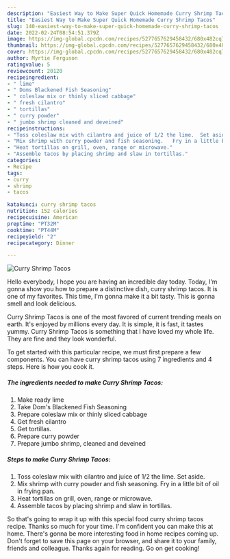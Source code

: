 ```yaml
---
description: "Easiest Way to Make Super Quick Homemade Curry Shrimp Tacos"
title: "Easiest Way to Make Super Quick Homemade Curry Shrimp Tacos"
slug: 140-easiest-way-to-make-super-quick-homemade-curry-shrimp-tacos
date: 2022-02-24T08:54:51.379Z
image: https://img-global.cpcdn.com/recipes/5277657629458432/680x482cq70/curry-shrimp-tacos-recipe-main-photo.jpg
thumbnail: https://img-global.cpcdn.com/recipes/5277657629458432/680x482cq70/curry-shrimp-tacos-recipe-main-photo.jpg
cover: https://img-global.cpcdn.com/recipes/5277657629458432/680x482cq70/curry-shrimp-tacos-recipe-main-photo.jpg
author: Myrtie Ferguson
ratingvalue: 5
reviewcount: 20120
recipeingredient:
- " lime"
- " Doms Blackened Fish Seasoning"
- " coleslaw mix or thinly sliced cabbage"
- " fresh cilantro"
- " tortillas"
- " curry powder"
- " jumbo shrimp cleaned and deveined"
recipeinstructions:
- "Toss coleslaw mix with cilantro and juice of 1/2 the lime.  Set aside."
- "Mix shrimp with curry powder and fish seasoning.   Fry in a little bit of oil in frying pan."
- "Heat tortillas on grill, oven, range or microwave."
- "Assemble tacos by placing shrimp and slaw in tortillas."
categories:
- Recipe
tags:
- curry
- shrimp
- tacos

katakunci: curry shrimp tacos 
nutrition: 152 calories
recipecuisine: American
preptime: "PT32M"
cooktime: "PT44M"
recipeyield: "2"
recipecategory: Dinner

---
```



![Curry Shrimp Tacos](https://img-global.cpcdn.com/recipes/5277657629458432/680x482cq70/curry-shrimp-tacos-recipe-main-photo.jpg)

Hello everybody, I hope you are having an incredible day today. Today, I'm gonna show you how to prepare a distinctive dish, curry shrimp tacos. It is one of my favorites. This time, I'm gonna make it a bit tasty. This is gonna smell and look delicious.

Curry Shrimp Tacos is one of the most favored of current trending meals on earth. It's enjoyed by millions every day. It is simple, it is fast, it tastes yummy. Curry Shrimp Tacos is something that I have loved my whole life. They are fine and they look wonderful.




To get started with this particular recipe, we must first prepare a few components. You can have curry shrimp tacos using 7 ingredients and 4 steps. Here is how you cook it.

<!--inarticleads1-->

##### The ingredients needed to make Curry Shrimp Tacos:

1. Make ready  lime
1. Take  Dom&#39;s Blackened Fish Seasoning
1. Prepare  coleslaw mix or thinly sliced cabbage
1. Get  fresh cilantro
1. Get  tortillas.
1. Prepare  curry powder
1. Prepare  jumbo shrimp, cleaned and deveined




<!--inarticleads2-->

##### Steps to make Curry Shrimp Tacos:

1. Toss coleslaw mix with cilantro and juice of 1/2 the lime.  Set aside.
1. Mix shrimp with curry powder and fish seasoning.   Fry in a little bit of oil in frying pan.
1. Heat tortillas on grill, oven, range or microwave.
1. Assemble tacos by placing shrimp and slaw in tortillas.




So that's going to wrap it up with this special food curry shrimp tacos recipe. Thanks so much for your time. I'm confident you can make this at home. There's gonna be more interesting food in home recipes coming up. Don't forget to save this page on your browser, and share it to your family, friends and colleague. Thanks again for reading. Go on get cooking!
